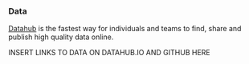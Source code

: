 ### Data

[Datahub](https://datahub.io) is the fastest way for individuals and teams to find, share and publish high quality data online.

INSERT LINKS TO DATA ON DATAHUB.IO AND GITHUB HERE

